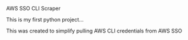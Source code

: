 AWS SSO CLI Scraper

This is my first python project...

This was created to simplify pulling AWS CLI credentials from AWS SSO
